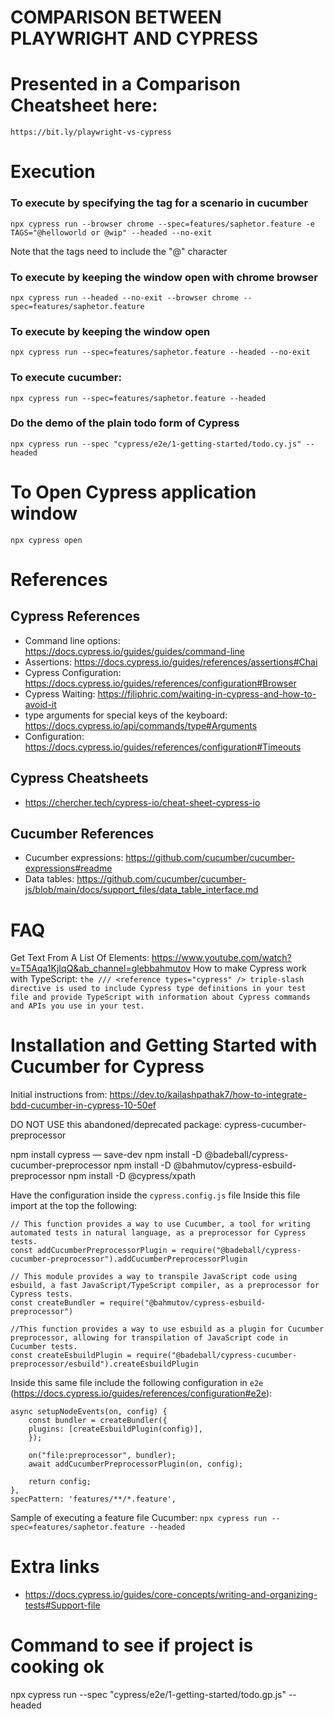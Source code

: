 # COMPARISON BETWEEN PLAYWRIGHT AND CYPRESS
# Presented in a Comparison Cheatsheet here:
	https://bit.ly/playwright-vs-cypress


# Execution
### To execute by specifying the tag for a scenario in cucumber

    npx cypress run --browser chrome --spec=features/saphetor.feature -e TAGS="@helloworld or @wip" --headed --no-exit

Note that the tags need to include the "@" character

### To execute by keeping the window open with chrome browser

    npx cypress run --headed --no-exit --browser chrome --spec=features/saphetor.feature


### To execute by keeping the window open

    npx cypress run --spec=features/saphetor.feature --headed --no-exit

### To execute cucumber:

    npx cypress run --spec=features/saphetor.feature --headed

### Do the demo of the plain todo form of Cypress  
        
    npx cypress run --spec "cypress/e2e/1-getting-started/todo.cy.js" --headed

# To Open Cypress application window

    npx cypress open

# References
## Cypress References
- Command line options: https://docs.cypress.io/guides/guides/command-line
- Assertions: https://docs.cypress.io/guides/references/assertions#Chai
- Cypress Configuration: https://docs.cypress.io/guides/references/configuration#Browser
- Cypress Waiting: https://filiphric.com/waiting-in-cypress-and-how-to-avoid-it
- type arguments for special keys of the keyboard: https://docs.cypress.io/api/commands/type#Arguments
- Configuration: https://docs.cypress.io/guides/references/configuration#Timeouts

## Cypress Cheatsheets
- https://chercher.tech/cypress-io/cheat-sheet-cypress-io

## Cucumber References
- Cucumber expressions: https://github.com/cucumber/cucumber-expressions#readme
- Data tables: https://github.com/cucumber/cucumber-js/blob/main/docs/support_files/data_table_interface.md

# FAQ
Get Text From A List Of Elements: https://www.youtube.com/watch?v=T5Aqa1KjIqQ&ab_channel=glebbahmutov
How to make Cypress work with TypeScript: `the /// <reference types="cypress" /> triple-slash directive is used to include Cypress type definitions in your test file and provide TypeScript with information about Cypress commands and APIs you use in your test.`

# Installation and Getting Started with Cucumber for Cypress
Initial instructions from: https://dev.to/kailashpathak7/how-to-integrate-bdd-cucumber-in-cypress-10-50ef

DO NOT USE this abandoned/deprecated package: cypress-cucumber-preprocessor

npm install cypress — save-dev
npm install -D @badeball/cypress-cucumber-preprocessor
npm install -D @bahmutov/cypress-esbuild-preprocessor
npm install -D @cypress/xpath

Have the configuration inside the `cypress.config.js` file
Inside this file import at the top the following:

    // This function provides a way to use Cucumber, a tool for writing automated tests in natural language, as a preprocessor for Cypress tests.
    const addCucumberPreprocessorPlugin = require("@badeball/cypress-cucumber-preprocessor").addCucumberPreprocessorPlugin

    // This module provides a way to transpile JavaScript code using esbuild, a fast JavaScript/TypeScript compiler, as a preprocessor for Cypress tests.
    const createBundler = require("@bahmutov/cypress-esbuild-preprocessor")

    //This function provides a way to use esbuild as a plugin for Cucumber preprocessor, allowing for transpilation of JavaScript code in Cucumber tests.
    const createEsbuildPlugin = require("@badeball/cypress-cucumber-preprocessor/esbuild").createEsbuildPlugin


Inside this same file include the following configuration in `e2e` (https://docs.cypress.io/guides/references/configuration#e2e):

    async setupNodeEvents(on, config) {
        const bundler = createBundler({
        plugins: [createEsbuildPlugin(config)],
        });

        on("file:preprocessor", bundler);
        await addCucumberPreprocessorPlugin(on, config);

        return config;
    },
    specPattern: 'features/**/*.feature',

Sample of executing a feature file Cucumber: `npx cypress run --spec=features/saphetor.feature --headed`


# Extra links
- https://docs.cypress.io/guides/core-concepts/writing-and-organizing-tests#Support-file

# Command to see if project is cooking ok
npx cypress run --spec "cypress/e2e/1-getting-started/todo.gp.js" --headed
